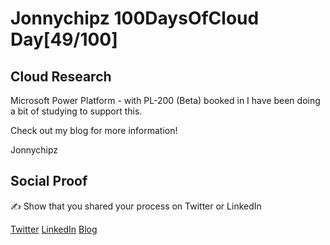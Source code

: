 <!-- This is a template you can use for quick progress days. It removes a lot of the steps we encourage you to share in the longer template 000-DAY-ARTICLE-LONG-TEMPLATE.MD-->

# Jonnychipz 100DaysOfCloud Day[49/100]

## Cloud Research

Microsoft Power Platform - with PL-200 (Beta) booked in I have been doing a bit of studying to support this.

Check out my blog for more information!

Jonnychipz

## Social Proof

✍️ Show that you shared your process on Twitter or LinkedIn

[Twitter](https://twitter.com/jonnychipz/status/1318601290138746892)
[LinkedIn](https://www.linkedin.com/posts/japlunn_day49100-100daysofcloud-jonnychipz-activity-6724366979030892544-Jbzy)
[Blog](https://jonnychipz.com/2020/10/20/day49-100-100daysofcloud-jonnychipz-microsoft-power-platform-functional-consultant-pl-200-beta/)
